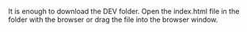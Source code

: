 
It is enough to download the DEV folder. 
Open the index.html file in the folder with the browser or drag the file into the browser window.
